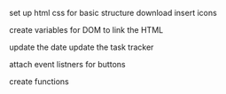 set up html css for basic structure
download insert icons

create variables for DOM to link the HTML

update the date
update the task tracker

attach event listners for buttons

create functions